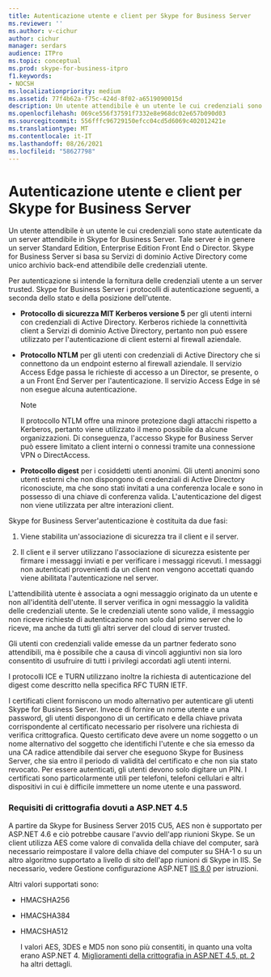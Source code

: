 ```yaml
---
title: Autenticazione utente e client per Skype for Business Server
ms.reviewer: ''
ms.author: v-cichur
author: cichur
manager: serdars
audience: ITPro
ms.topic: conceptual
ms.prod: skype-for-business-itpro
f1.keywords:
- NOCSH
ms.localizationpriority: medium
ms.assetid: 77f4b62a-f75c-424d-8f02-a6519090015d
description: Un utente attendibile è un utente le cui credenziali sono state autenticate da un server attendibile in Skype for Business Server. Tale server è in genere un server Standard Edition, Enterprise Edition Front End o Director. Skype for Business Server si basa su Servizi di dominio Active Directory come unico archivio back-end attendibile delle credenziali utente.
ms.openlocfilehash: 069ce556f37591f7332e8e968dc02e657b090d03
ms.sourcegitcommit: 556fffc96729150efcc04cd5d6069c402012421e
ms.translationtype: MT
ms.contentlocale: it-IT
ms.lasthandoff: 08/26/2021
ms.locfileid: "58627798"
---
```

# <a name="user-and-client-authentication-for-skype-for-business-server"></a>Autenticazione utente e client per Skype for Business Server
 
Un utente attendibile è un utente le cui credenziali sono state autenticate da un server attendibile in Skype for Business Server. Tale server è in genere un server Standard Edition, Enterprise Edition Front End o Director. Skype for Business Server si basa su Servizi di dominio Active Directory come unico archivio back-end attendibile delle credenziali utente.
  
Per autenticazione si intende la fornitura delle credenziali utente a un server trusted. Skype for Business Server i protocolli di autenticazione seguenti, a seconda dello stato e della posizione dell'utente.
  
- **Protocollo di sicurezza MIT Kerberos versione 5** per gli utenti interni con credenziali di Active Directory. Kerberos richiede la connettività client a Servizi di dominio Active Directory, pertanto non può essere utilizzato per l'autenticazione di client esterni al firewall aziendale.
    
- **Protocollo NTLM** per gli utenti con credenziali di Active Directory che si connettono da un endpoint esterno al firewall aziendale. Il servizio Access Edge passa le richieste di accesso a un Director, se presente, o a un Front End Server per l'autenticazione. Il servizio Access Edge in sé non esegue alcuna autenticazione.
    
    > [!NOTE]
    > Il protocollo NTLM offre una minore protezione dagli attacchi rispetto a Kerberos, pertanto viene utilizzato il meno possibile da alcune organizzazioni. Di conseguenza, l'accesso Skype for Business Server può essere limitato a client interni o connessi tramite una connessione VPN o DirectAccess. 
  
- **Protocollo digest** per i cosiddetti utenti anonimi. Gli utenti anonimi sono utenti esterni che non dispongono di credenziali di Active Directory riconosciute, ma che sono stati invitati a una conferenza locale e sono in possesso di una chiave di conferenza valida. L'autenticazione del digest non viene utilizzata per altre interazioni client.
    
Skype for Business Server'autenticazione è costituita da due fasi:
  
1. Viene stabilita un'associazione di sicurezza tra il client e il server.
    
2. Il client e il server utilizzano l'associazione di sicurezza esistente per firmare i messaggi inviati e per verificare i messaggi ricevuti. I messaggi non autenticati provenienti da un client non vengono accettati quando viene abilitata l'autenticazione nel server.
    
L'attendibilità utente è associata a ogni messaggio originato da un utente e non all'identità dell'utente. Il server verifica in ogni messaggio la validità delle credenziali utente. Se le credenziali utente sono valide, il messaggio non riceve richieste di autenticazione non solo dal primo server che lo riceve, ma anche da tutti gli altri server del cloud di server trusted.
  
Gli utenti con credenziali valide emesse da un partner federato sono attendibili, ma è possibile che a causa di vincoli aggiuntivi non sia loro consentito di usufruire di tutti i privilegi accordati agli utenti interni.
  
I protocolli ICE e TURN utilizzano inoltre la richiesta di autenticazione del digest come descritto nella specifica RFC TURN IETF.
  
I certificati client forniscono un modo alternativo per autenticare gli utenti Skype for Business Server. Invece di fornire un nome utente e una password, gli utenti dispongono di un certificato e della chiave privata corrispondente al certificato necessario per risolvere una richiesta di verifica crittografica. Questo certificato deve avere un nome soggetto o un nome alternativo del soggetto che identifichi l'utente e che sia emesso da una CA radice attendibile dai server che eseguono Skype for Business Server, che sia entro il periodo di validità del certificato e che non sia stato revocato. Per essere autenticati, gli utenti devono solo digitare un PIN. I certificati sono particolarmente utili per telefoni, telefoni cellulari e altri dispositivi in cui è difficile immettere un nome utente e una password.
  
### <a name="cryptographic-requirements-due-to-asp-net-45"></a>Requisiti di crittografia dovuti a ASP.NET 4.5 

A partire da Skype for Business Server 2015 CU5, AES non è supportato per ASP.NET 4.6 e ciò potrebbe causare l'avvio dell'app riunioni Skype. Se un client utilizza AES come valore di convalida della chiave del computer, sarà necessario reimpostare il valore della chiave del computer su SHA-1 o su un altro algoritmo supportato a livello di sito dell'app riunioni di Skype in IIS. Se necessario, vedere Gestione configurazione ASP.NET [IIS 8.0](/iis/get-started/whats-new-in-iis-8/iis-80-aspnet-configuration-management) per istruzioni.
  
Altri valori supportati sono:
  
- HMACSHA256
    
- HMACSHA384
    
- HMACSHA512
    
  I valori AES, 3DES e MD5 non sono più consentiti, in quanto una volta erano ASP.NET 4. [Miglioramenti della crittografia in ASP.NET 4.5, pt. 2](https://blogs.msdn.microsoft.com/webdev/2012/10/23/cryptographic-improvements-in-asp-net-4-5-pt-2/) ha altri dettagli.
